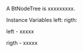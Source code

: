 A BtNodeTree is xxxxxxxxx.

Instance Variables
	left:		<Object>
	rigth:		<Object>

left
	- xxxxx

rigth
	- xxxxx
